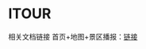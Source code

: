 # ITOUR
相关文档链接
首页+地图+景区播报：</strong><a href="https://leoye1900.github.io/ITOUR/首页+地图+景区播报/" rel="nofollow">链接</a><br>
